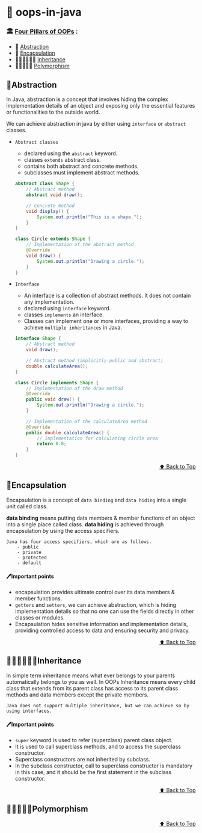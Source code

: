 <a name="readme-top"></a>

# 🔗 oops-in-java

### 🏛️ [Four Pillars of OOPs](#four-pillars-of-oops) :

- 📖 [Abstraction](#Abstraction)
- 🔗 [Encapsulation](#Encapsulation)
- 👩🏻‍👧🏻‍👦🏻 [Inheritance](#Inheritance)
- 🧑🏾‍🤝‍🧑🏾 [Polymorphism](#Polymorphism)

## 📖Abstraction

In Java, abstraction is a concept that involves hiding the complex implementation details of an object and exposing only the essential features or functionalities to the outside world.

We can achieve abstraction in java by either using `interface` or `abstract` classes.

  - `Abstract classes` 
    - declared using the `abstract` keyword.
    - classes `extends` abstract class.
    - contains both abstract and concrete methods.
    - subclasses must implement abstract methods.

    ```java
    abstract class Shape {
        // Abstract method
        abstract void draw();

        // Concrete method
        void display() {
            System.out.println("This is a shape.");
        }
    }

    class Circle extends Shape {
        // Implementation of the abstract method
        @Override
        void draw() {
            System.out.println("Drawing a circle.");
        }
    }

    ```

  - `Interface`
    - An interface is a collection of abstract methods. It does not contain any implementation.
    - declared using `interface` keyword.
    - classes `implements` an interface.
    - Classes can implement one or more interfaces, providing a way to achieve `multiple inheritances` in Java.

    ```java
    interface Shape {
        // Abstract method
        void draw();

        // Abstract method (implicitly public and abstract)
        double calculateArea();
    }

    class Circle implements Shape {
        // Implementation of the draw method
        @Override
        public void draw() {
            System.out.println("Drawing a circle.");
        }

        // Implementation of the calculateArea method
        @Override
        public double calculateArea() {
            // Implementation for calculating circle area
            return 0.0;
        }
    }
    ```
<p align="right"><a href="#readme-top">⬆ Back to Top</a></p>


## 🔗Encapsulation

Encapsulation is a concept of `data binding` and `data hiding` into a single unit called class.

**data binding** means putting data members & member functions of an object into a single place called class.
**data hiding** is achieved through encapsulation by using the access specifiers. 

    Java has four access specifiers, which are as follows.
        - public
        - private
        - protected
        - default

#### 🖊️Important points
- encapsulation provides ultimate control over its data members & member functions.
- `getters` and `setters`, we can achieve abstraction, which is hiding implementation details so that no one can use the fields directly in other classes or modules.
- Encapsulation hides sensitive information and implementation details, providing controlled access to data and ensuring security and privacy.

<p align="right"><a href="#readme-top">⬆ Back to Top</a></p>

## 👩🏻‍👧🏻‍👦🏻Inheritance

In simple term inheritance means what ever belongs to your parents automatically belongs to you as well.
In OOPs Inheritance means every child class that extends from its parent class has access to its parent class methods and data members except the private members.

    Java does not support multiple inheritance, but we can achieve so by using interfaces. 
#### 🖊️Important points

- `super` keyword is used to refer (superclass) parent class object. 
- It is used to call superclass methods, and to access the superclass constructor.
- Superclass constructors are not inherited by subclass.
- In the subclass constructor, call to superclass constructor is mandatory in this case, and it should be the first statement in the subclass constructor.

<p align="right"><a href="#readme-top">⬆ Back to Top</a></p>

## 🧑🏾‍🤝‍🧑🏾Polymorphism

<p align="right"><a href="#readme-top">⬆ Back to Top</a></p>

